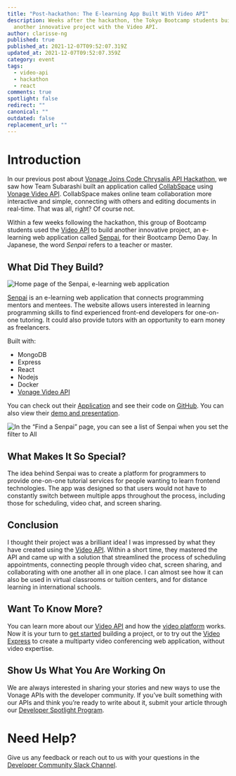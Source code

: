 ```yaml
---
title: "Post-hackathon: The E-learning App Built With Video API"
description: Weeks after the hackathon, the Tokyo Bootcamp students built
  another innovative project with the Video API.
author: clarisse-ng
published: true
published_at: 2021-12-07T09:52:07.319Z
updated_at: 2021-12-07T09:52:07.359Z
category: event
tags:
  - video-api
  - hackathon
  - react
comments: true
spotlight: false
redirect: ""
canonical: ""
outdated: false
replacement_url: ""
---
```

# Introduction

In our previous post about [Vonage Joins Code Chrysalis API Hackathon](https://learn.vonage.com/blog/2021/09/30/vonage-joins-code-chrysalis-api-night-hackathon/), we saw how Team Subarashi built an application called [CollabSpace](https://vonage-hackathon.herokuapp.com/) using [Vonage Video API](https://www.vonage.com/communications-apis/video/). CollabSpace makes online team collaboration more interactive and simple, connecting with others and editing documents in real-time. That was all, right? Of course not. 

Within a few weeks following the hackathon, this group of Bootcamp students used the [Video API](https://www.vonage.com/communications-apis/video/) to build another innovative project, an e-learning web application called [Senpai](https://senpai-container-flsg4ziguq-uc.a.run.app/#/), for their Bootcamp Demo Day. In Japanese, the word _Senpai_ refers to a teacher or master.

## What Did They Build?

![Home page of the Senpai, e-learning web application ](/content/blog/post-hackathon-the-e-learning-app-built-with-video-api/senpai.png "Home page of the Senpai, e-learning web application")

[Senpai](https://senpai-container-flsg4ziguq-uc.a.run.app/#/) is an e-learning web application that connects programming mentors and mentees. The website allows users interested in learning programming skills to find experienced front-end developers for one-on-one tutoring. It could also provide tutors with an opportunity to earn money as freelancers.

Built with:

* MongoDB
* Express
* React
* Nodejs
* Docker
* [Vonage Video API](https://tokbox.com/developer/)

You can check out their [Application](https://senpai-container-flsg4ziguq-uc.a.run.app/#/) and see their code on [GitHub](https://github.com/Team-Subarashi/senpai). You can also view their [demo and presentation](https://www.youtube.com/watch?v=O5HU8BrGvJQ).

![In the “Find a Senpai” page, you can see a list of Senpai when you set the filter to All](/content/blog/post-hackathon-the-e-learning-app-built-with-video-api/find-a-senpai.png "In the “Find a Senpai” page, you can see a list of Senpai when you set the filter to All")

## What Makes It So Special?

The idea behind Senpai was to create a platform for programmers to provide one-on-one tutorial services for people wanting to learn frontend technologies. The app was designed so that users would not have to constantly switch between multiple apps throughout the process, including those for scheduling, video chat, and screen sharing.

## Conclusion

I thought their project was a brilliant idea! I was impressed by what they have created using the [Video API](https://tokbox.com/developer/). Within a short time, they mastered the API and came up with a solution that streamlined the process of scheduling appointments, connecting people through video chat, screen sharing, and collaborating with one another all in one place. I can almost see how it can also be used in virtual classrooms or tuition centers, and for distance learning in international schools.

## Want To Know More?

You can learn more about our [Video API](https://www.vonage.com/communications-apis/video/) and how the [video platform](https://tokbox.com/developer/guides/basics/) works. Now it is your turn to [get started](https://tokbox.com/developer/) building a project, or to try out the [Video Express](https://tokbox.com/developer/video-express/) to create a multiparty video conferencing web application, without video expertise.

## Show Us What You Are Working On

We are always interested in sharing your stories and new ways to use the Vonage APIs with the developer community. If you’ve built something with our APIs and think you’re ready to write about it, submit your article through our [Developer Spotlight Program](https://learn.vonage.com/spotlight/).

# Need Help?

Give us any feedback or reach out to us with your questions in the [Developer Community Slack Channel](https://developer.vonage.com/community/slack).
